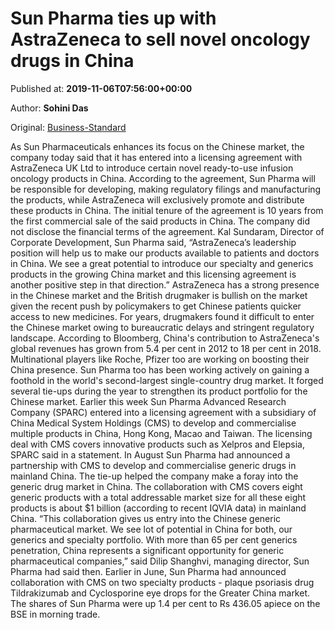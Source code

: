 
# Sun Pharma ties up with AstraZeneca to sell novel oncology drugs in China

Published at: **2019-11-06T07:56:00+00:00**

Author: **Sohini Das**

Original: [Business-Standard](https://www.business-standard.com/article/companies/sun-pharma-ties-up-with-astrazeneca-to-sell-novel-oncology-drugs-in-china-119110600632_1.html)

As Sun Pharmaceuticals enhances its focus on the Chinese market, the company today said that it has entered into a licensing agreement with AstraZeneca UK Ltd to introduce certain novel ready-to-use infusion oncology products in China.
According to the agreement, Sun Pharma will be responsible for developing, making regulatory filings and manufacturing the products, while AstraZeneca will exclusively promote and distribute these products in China. The initial tenure of the agreement is 10 years from the first commercial sale of the said products in China.
The company did not disclose the financial terms of the agreement.
Kal Sundaram, Director of Corporate Development, Sun Pharma said, “AstraZeneca’s leadership position will help us to make our products available to patients and doctors in China. We see a great potential to introduce our specialty and generics products in the growing China market and this licensing agreement is another positive step in that direction.”
AstraZeneca has a strong presence in the Chinese market and the British drugmaker is bullish on the market given the recent push by policymakers to get Chinese patients quicker access to new medicines. For years, drugmakers found it difficult to enter the Chinese market owing to bureaucratic delays and stringent regulatory landscape.
According to Bloomberg, China's contribution to AstraZeneca's global revenues has grown from 5.4 per cent in 2012 to 18 per cent in 2018. Multinational players like Roche, Pfizer too are working on boosting their China presence.
Sun Pharma too has been working actively on gaining a foothold in the world's second-largest single-country drug market. It forged several tie-ups during the year to strengthen its product portfolio for the Chinese market.
Earlier this week Sun Pharma Advanced Research Company (SPARC) entered into a licensing agreement with a subsidiary of China Medical System Holdings (CMS) to develop and commercialise multiple products in China, Hong Kong, Macao and Taiwan. The licensing deal with CMS covers innovative products such as Xelpros and Elepsia, SPARC said in a statement.
In August Sun Pharma had announced a partnership with CMS to develop and commercialise generic drugs in mainland China. The tie-up helped the company make a foray into the generic drug market in China. The collaboration with CMS covers eight generic products with a total addressable market size for all these eight products is about $1 billion (according to recent IQVIA data) in mainland China.
“This collaboration gives us entry into the Chinese generic pharmaceutical market. We see lot of potential in China for both, our generics and specialty portfolio. With more than 65 per cent generics penetration, China represents a significant opportunity for generic pharmaceutical companies,” said Dilip Shanghvi, managing director, Sun Pharma had said then.
Earlier in June, Sun Pharma had announced collaboration with CMS on two specialty products - plaque psoriasis drug Tildrakizumab and Cyclosporine eye drops for the Greater China market.
The shares of Sun Pharma were up 1.4 per cent to Rs 436.05 apiece on the BSE in morning trade.
